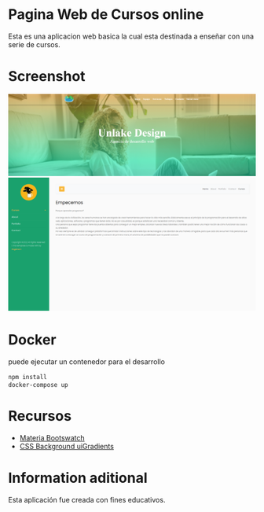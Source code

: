 # Pagina Web de Cursos online

Esta es una aplicacion web basica la cual esta destinada a enseñar con una serie de cursos.


# Screenshot

![](docs/task.png)
![](docs/task2.png)


# Docker

puede ejecutar un contenedor para el desarrollo

```shell
npm install
docker-compose up
```


# Recursos

- [Materia Bootswatch](https://www.bootstrapcdn.com/bootswatch/)
- [CSS Background uiGradients](https://uigradients.com/#Dull)

# Information aditional

Esta aplicación fue creada con fines educativos.